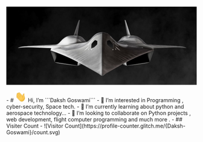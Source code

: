  ![alt text](https://github.com/Daksh-Goswami/Daksh-Goswami/blob/8c5df2e009526d7e3a1fcbe8bfc3c351da4167b4/cover.jpeg)
 </div>
 -  # <img src="https://raw.githubusercontent.com/ABSphreak/ABSphreak/master/gifs/Hi.gif" width="30px"/> Hi, I’m ```Daksh Goswami```
- 👀 I’m interested in Programming , cyber-security, Space tech.
- 🌱 I’m currently learning  about python and aerospace technology...
- 💞️ I’m looking to collaborate on Python projects , web development, flight computer programming and much more .
- ## Visiter Count
- ![Visitor Count](https://profile-counter.glitch.me/{Daksh-Goswami}/count.svg)
  


<!---
Daksh-Goswami/Daksh-Goswami is a ✨ special ✨ repository because its `README.md` (this file) appears on your GitHub profile.
You can click the Preview link to take a look at your changes.
--->
